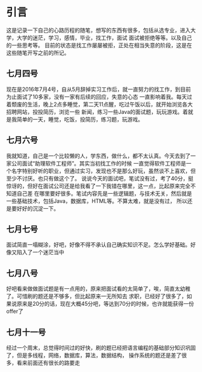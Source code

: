 # 引言
 这是记录一下自己的心路历程的随笔，想写的东西有很多，包括从选专业，进入大学，大学的迷茫，学习，感情，毕业，找工作，面试
 面试被拒绝等等。以及自己的一些思考等。
 目前的状态是找工作屡屡被拒，正处在相当失意的阶段，这是在这些随笔开写之前的所记。

 ## 七月四号
 现在是2016年7月4号，自从5月辞掉实习工作后，就一直努力的找工作，到目前为止面试了10多家，没有一家有后续的回应，失意的心态
 一直影响着我。每天过着颓废的生活，晚上2点多睡觉，第二天11点醒，吃过午饭以后，就开始浏览各大招聘网站，投投简历，浏览一些
 新闻，练习一些Java的面试题，玩玩游戏。着就是我简单的一天，睡觉，吃饭，投简历，练习题，玩游戏。

## 七月六号
我就知道，自己是一个比较懒的人，学东西，做什么，都不太认真。今天去到了一家公司面试“助理软件工程师”。其实当初找工作的时候
一直觉得软件工程师是一个名字特别好听的职业，但通过实习，发现也不是那么好玩，虽然谈不上喜欢，但至少不讨厌。也只有做这个了。
说说今天的面试吧，笔试没有过，考了40分，挺惊讶的，但好在面试公司还是给我看了一下我错在哪里，这一点，比起原来完全不知道自己差
在哪里要好很多。笔试内容先是一些逻辑题，与技术无关，然后就是一些基础技术，包括Java，数据库，HTML等。不算太难，就是没有过，
所以还是要好好的沉淀一下。

## 七月七号
面试简直一塌糊涂，好吧，好像不得不承认自己确实知识不足。怎么学好基础。好像又陷入了一个迷茫当中

## 七月八号
好吧看来做做面试题是有一点用的，原来把面试看的太简单了，唉，简直太幼稚了。可惜刷的题还是不够多，但比起原来一无所知去
求职，已经好了很多了，如果说原来是20分的话，现在大概45分吧，等达到70分的时候，也许就能获得一份offer了

## 七月十一号
经过一个周末，总觉得时间过的好快，刷的题已经把语言编程的基础部分知识巩固了，但是多线程，网络，数据库，算法，数据结构，
操作系统的题还是差了很多，看来前面还有很长的路要走
